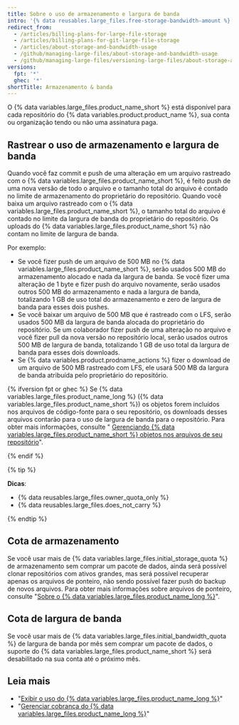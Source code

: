 ```yaml
---
title: Sobre o uso de armazenamento e largura de banda
intro: '{% data reusables.large_files.free-storage-bandwidth-amount %}'
redirect_from:
  - /articles/billing-plans-for-large-file-storage
  - /articles/billing-plans-for-git-large-file-storage
  - /articles/about-storage-and-bandwidth-usage
  - /github/managing-large-files/about-storage-and-bandwidth-usage
  - /github/managing-large-files/versioning-large-files/about-storage-and-bandwidth-usage
versions:
  fpt: '*'
  ghec: '*'
shortTitle: Armazenamento & banda
---
```


O {% data variables.large_files.product_name_short %} está disponível para cada repositório do {% data variables.product.product_name %}, sua conta ou organização tendo ou não uma assinatura paga.

## Rastrear o uso de armazenamento e largura de banda

Quando você faz commit e push de uma alteração em um arquivo rastreado com o {% data variables.large_files.product_name_short %}, é feito push de uma nova versão de todo o arquivo e o tamanho total do arquivo é contado no limite de armazenamento do proprietário do repositório. Quando você baixa um arquivo rastreado com o {% data variables.large_files.product_name_short %}, o tamanho total do arquivo é contado no limite da largura de banda do proprietário do repositório. Os uploads do {% data variables.large_files.product_name_short %} não contam no limite de largura de banda.

Por exemplo:
- Se você fizer push de um arquivo de 500 MB no {% data variables.large_files.product_name_short %}, serão usados 500 MB do armazenamento alocado e nada da largura de banda. Se você fizer uma alteração de 1 byte e fizer push do arquivo novamente, serão usados outros 500 MB do armazenamento e nada a largura de banda, totalizando 1 GB de uso total do armazenamento e zero de largura de banda para esses dois pushes.
- Se você baixar um arquivo de 500 MB que é rastreado com o LFS, serão usados 500 MB da largura de banda alocada do proprietário do repositório. Se um colaborador fizer push de uma alteração no arquivo e você fizer pull da nova versão no repositório local, serão usados outros 500 MB de largura de banda, totalizando 1 GB de uso total da largura de banda para esses dois downloads.
- Se {% data variables.product.prodname_actions %} fizer o download de um arquivo de 500 MB rastreado com LFS, ele usará 500 MB da largura de banda atribuída pelo proprietário do repositório.

{% ifversion fpt or ghec %}
Se {% data variables.large_files.product_name_long %} ({% data variables.large_files.product_name_short %}) os objetos forem incluídos nos arquivos de código-fonte para o seu repositório, os downloads desses arquivos contarão para o uso de largura de banda para o repositório. Para obter mais informações, consulte "
[Gerenciando {% data variables.large_files.product_name_short %} objetos nos arquivos de seu repositório](/github/administering-a-repository/managing-git-lfs-objects-in-archives-of-your-repository)". </p> 

{% endif %}

{% tip %}

**Dicas**:

- {% data reusables.large_files.owner_quota_only %}
- {% data reusables.large_files.does_not_carry %}

{% endtip %}



## Cota de armazenamento

Se você usar mais de {% data variables.large_files.initial_storage_quota %} de armazenamento sem comprar um pacote de dados, ainda será possível clonar repositórios com ativos grandes, mas será possível recuperar apenas os arquivos de ponteiro, não sendo possível fazer push do backup de novos arquivos. Para obter mais informações sobre arquivos de ponteiro, consulte "[Sobre o {% data variables.large_files.product_name_long %}](/github/managing-large-files/about-git-large-file-storage#pointer-file-format)".



## Cota de largura de banda

Se você usar mais de {% data variables.large_files.initial_bandwidth_quota %} de largura de banda por mês sem comprar um pacote de dados, o suporte do {% data variables.large_files.product_name_short %} será desabilitado na sua conta até o próximo mês.



## Leia mais

- "[Exibir o uso do {% data variables.large_files.product_name_long %}](/articles/viewing-your-git-large-file-storage-usage)"
- "[Gerenciar cobrança do {% data variables.large_files.product_name_long %}](/articles/managing-billing-for-git-large-file-storage)"
